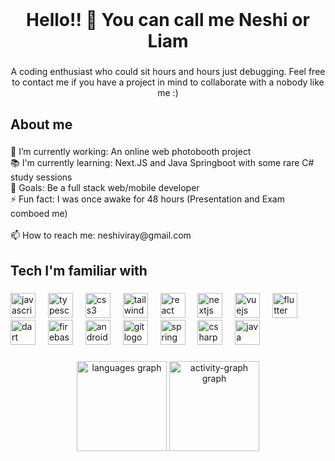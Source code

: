 <br clear="both">

<h1 align="center">Hello!! 👋 You can call me Neshi or Liam</h1>

###

<p align="center">A coding enthusiast who could sit hours and hours just debugging. Feel free to contact me if you have a project in mind to collaborate with a nobody like me :)</p>

###

<h2 align="left">About me</h2>

###

<p align="left">🔭 I’m currently working: An online web photobooth project<br>📚 I'm currently learning: Next.JS and Java Springboot with some rare C# study sessions<br>🎯 Goals: Be a full stack web/mobile developer<br>⚡ Fun fact: I was once awake for 48 hours (Presentation and Exam comboed me)<br><br>📫 How to reach me: neshiviray@gmail.com</p>

###

<h2 align="left">Tech I'm familiar with</h2>

###

<div align="left">
  <img src="https://cdn.jsdelivr.net/gh/devicons/devicon/icons/javascript/javascript-original.svg" height="40" alt="javascript logo"  />
  <img width="12" />
  <img src="https://cdn.jsdelivr.net/gh/devicons/devicon/icons/typescript/typescript-original.svg" height="40" alt="typescript logo"  />
  <img width="12" />
  <img src="https://cdn.jsdelivr.net/gh/devicons/devicon/icons/css3/css3-original.svg" height="40" alt="css3 logo"  />
  <img width="12" />
  <img src="https://skillicons.dev/icons?i=tailwind" height="40" alt="tailwindcss logo"  />
  <img width="12" />
  <img src="https://cdn.jsdelivr.net/gh/devicons/devicon/icons/react/react-original.svg" height="40" alt="react logo"  />
  <img width="12" />
  <img src="https://cdn.jsdelivr.net/gh/devicons/devicon/icons/nextjs/nextjs-original.svg" height="40" alt="nextjs logo"  />
  <img width="12" />
  <img src="https://cdn.jsdelivr.net/gh/devicons/devicon/icons/vuejs/vuejs-original.svg" height="40" alt="vuejs logo"  />
  <img width="12" />
  <img src="https://cdn.jsdelivr.net/gh/devicons/devicon/icons/flutter/flutter-original.svg" height="40" alt="flutter logo"  />
  <img width="12" />
  <img src="https://cdn.jsdelivr.net/gh/devicons/devicon/icons/dart/dart-original.svg" height="40" alt="dart logo"  />
  <img width="12" />
  <img src="https://cdn.jsdelivr.net/gh/devicons/devicon/icons/firebase/firebase-plain.svg" height="40" alt="firebase logo"  />
  <img width="12" />
  <img src="https://cdn.jsdelivr.net/gh/devicons/devicon/icons/androidstudio/androidstudio-original.svg" height="40" alt="androidstudio logo"  />
  <img width="12" />
  <img src="https://cdn.jsdelivr.net/gh/devicons/devicon/icons/git/git-original.svg" height="40" alt="git logo"  />
  <img width="12" />
  <img src="https://cdn.jsdelivr.net/gh/devicons/devicon/icons/spring/spring-original.svg" height="40" alt="spring logo"  />
  <img width="12" />
  <img src="https://cdn.jsdelivr.net/gh/devicons/devicon/icons/csharp/csharp-original.svg" height="40" alt="csharp logo"  />
  <img width="12" />
  <img src="https://cdn.jsdelivr.net/gh/devicons/devicon/icons/java/java-original.svg" height="40" alt="java logo"  />
</div>

###

<div align="center">
  <img src="https://github-readme-stats.vercel.app/api/top-langs?username=xNeshi&locale=en&hide_title=false&layout=compact&card_width=320&langs_count=7&theme=dracula&hide_border=false&order=2" height="144" alt="languages graph"  />
  <img src="https://github-readme-activity-graph.vercel.app/graph?username=xNeshi&radius=100&theme=github-dark-dimmed&area=true&order=5&hide_border=false&hide_title=false" height="144" alt="activity-graph graph"  />
</div>

###
